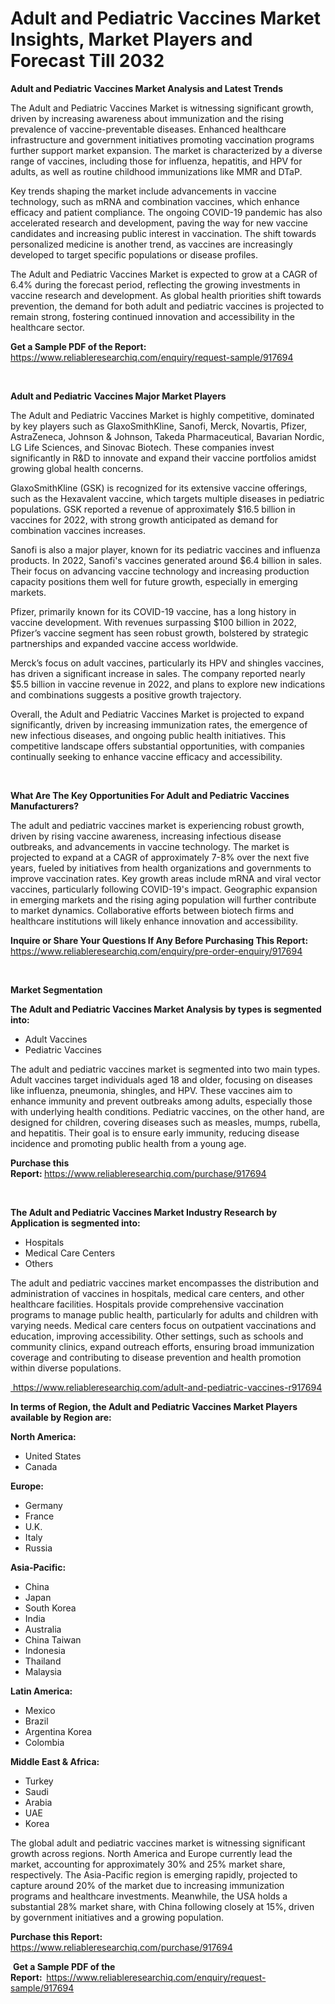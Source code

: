 <p><h1>Adult and Pediatric Vaccines Market Insights, Market Players and Forecast Till 2032</h1></p><p><strong>Adult and Pediatric Vaccines Market Analysis and Latest Trends</strong></p>
<p><p>The Adult and Pediatric Vaccines Market is witnessing significant growth, driven by increasing awareness about immunization and the rising prevalence of vaccine-preventable diseases. Enhanced healthcare infrastructure and government initiatives promoting vaccination programs further support market expansion. The market is characterized by a diverse range of vaccines, including those for influenza, hepatitis, and HPV for adults, as well as routine childhood immunizations like MMR and DTaP.</p><p>Key trends shaping the market include advancements in vaccine technology, such as mRNA and combination vaccines, which enhance efficacy and patient compliance. The ongoing COVID-19 pandemic has also accelerated research and development, paving the way for new vaccine candidates and increasing public interest in vaccination. The shift towards personalized medicine is another trend, as vaccines are increasingly developed to target specific populations or disease profiles.</p><p>The Adult and Pediatric Vaccines Market is expected to grow at a CAGR of 6.4% during the forecast period, reflecting the growing investments in vaccine research and development. As global health priorities shift towards prevention, the demand for both adult and pediatric vaccines is projected to remain strong, fostering continued innovation and accessibility in the healthcare sector.</p></p>
<p><strong>Get a Sample PDF of the Report:&nbsp;</strong> <a href="https://www.reliableresearchiq.com/enquiry/request-sample/917694?utm_campaign=2313&utm_medium=2&utm_source=Github&utm_content=ia&utm_term=18042025&utm_id=adult-and-pediatric-vaccines">https://www.reliableresearchiq.com/enquiry/request-sample/917694</a></p>
<p>&nbsp;</p>
<p><strong>Adult and Pediatric Vaccines Major Market Players</strong></p>
<p><p>The Adult and Pediatric Vaccines Market is highly competitive, dominated by key players such as GlaxoSmithKline, Sanofi, Merck, Novartis, Pfizer, AstraZeneca, Johnson & Johnson, Takeda Pharmaceutical, Bavarian Nordic, LG Life Sciences, and Sinovac Biotech. These companies invest significantly in R&D to innovate and expand their vaccine portfolios amidst growing global health concerns.</p><p>GlaxoSmithKline (GSK) is recognized for its extensive vaccine offerings, such as the Hexavalent vaccine, which targets multiple diseases in pediatric populations. GSK reported a revenue of approximately $16.5 billion in vaccines for 2022, with strong growth anticipated as demand for combination vaccines increases.</p><p>Sanofi is also a major player, known for its pediatric vaccines and influenza products. In 2022, Sanofi's vaccines generated around $6.4 billion in sales. Their focus on advancing vaccine technology and increasing production capacity positions them well for future growth, especially in emerging markets.</p><p>Pfizer, primarily known for its COVID-19 vaccine, has a long history in vaccine development. With revenues surpassing $100 billion in 2022, Pfizer’s vaccine segment has seen robust growth, bolstered by strategic partnerships and expanded vaccine access worldwide.</p><p>Merck’s focus on adult vaccines, particularly its HPV and shingles vaccines, has driven a significant increase in sales. The company reported nearly $5.5 billion in vaccine revenue in 2022, and plans to explore new indications and combinations suggests a positive growth trajectory.</p><p>Overall, the Adult and Pediatric Vaccines Market is projected to expand significantly, driven by increasing immunization rates, the emergence of new infectious diseases, and ongoing public health initiatives. This competitive landscape offers substantial opportunities, with companies continually seeking to enhance vaccine efficacy and accessibility.</p></p>
<p>&nbsp;</p>
<p><strong>What Are The Key Opportunities For Adult and Pediatric Vaccines Manufacturers?</strong></p>
<p><p>The adult and pediatric vaccines market is experiencing robust growth, driven by rising vaccine awareness, increasing infectious disease outbreaks, and advancements in vaccine technology. The market is projected to expand at a CAGR of approximately 7-8% over the next five years, fueled by initiatives from health organizations and governments to improve vaccination rates. Key growth areas include mRNA and viral vector vaccines, particularly following COVID-19's impact. Geographic expansion in emerging markets and the rising aging population will further contribute to market dynamics. Collaborative efforts between biotech firms and healthcare institutions will likely enhance innovation and accessibility.</p></p>
<p><strong>Inquire or Share Your Questions If Any Before Purchasing This Report:</strong> <a href="https://www.reliableresearchiq.com/enquiry/pre-order-enquiry/917694?utm_campaign=2313&utm_medium=2&utm_source=Github&utm_content=ia&utm_term=18042025&utm_id=adult-and-pediatric-vaccines">https://www.reliableresearchiq.com/enquiry/pre-order-enquiry/917694</a></p>
<p>&nbsp;</p>
<p><strong>Market Segmentation</strong></p>
<p><strong>The Adult and Pediatric Vaccines Market Analysis by types is segmented into:</strong></p>
<p><ul><li>Adult Vaccines</li><li>Pediatric Vaccines</li></ul></p>
<p><p>The adult and pediatric vaccines market is segmented into two main types. Adult vaccines target individuals aged 18 and older, focusing on diseases like influenza, pneumonia, shingles, and HPV. These vaccines aim to enhance immunity and prevent outbreaks among adults, especially those with underlying health conditions. Pediatric vaccines, on the other hand, are designed for children, covering diseases such as measles, mumps, rubella, and hepatitis. Their goal is to ensure early immunity, reducing disease incidence and promoting public health from a young age.</p></p>
<p><strong>Purchase this Report:&nbsp;</strong><a href="https://www.reliableresearchiq.com/purchase/917694?utm_campaign=2313&utm_medium=2&utm_source=Github&utm_content=ia&utm_term=18042025&utm_id=adult-and-pediatric-vaccines">https://www.reliableresearchiq.com/purchase/917694</a></p>
<p>&nbsp;</p>
<p><strong>The Adult and Pediatric Vaccines Market Industry Research by Application is segmented into:</strong></p>
<p><ul><li>Hospitals</li><li>Medical Care Centers</li><li>Others</li></ul></p>
<p><p>The adult and pediatric vaccines market encompasses the distribution and administration of vaccines in hospitals, medical care centers, and other healthcare facilities. Hospitals provide comprehensive vaccination programs to manage public health, particularly for adults and children with varying needs. Medical care centers focus on outpatient vaccinations and education, improving accessibility. Other settings, such as schools and community clinics, expand outreach efforts, ensuring broad immunization coverage and contributing to disease prevention and health promotion within diverse populations.</p></p>
<p><a href="https://www.reliableresearchiq.com/adult-and-pediatric-vaccines-r917694?utm_campaign=2313&utm_medium=2&utm_source=Github&utm_content=ia&utm_term=18042025&utm_id=adult-and-pediatric-vaccines">&nbsp;https://www.reliableresearchiq.com/adult-and-pediatric-vaccines-r917694</a></p>
<p><strong>In terms of Region, the Adult and Pediatric Vaccines Market Players available by Region are:</strong></p>
<p>
    <p> <strong> North America: </strong>
        <ul>
            <li>United States</li>
            <li>Canada</li>
        </ul>
        </p> 
    <p> <strong> Europe: </strong>
        <ul>
            <li>Germany</li>
            <li>France</li>
            <li>U.K.</li>
            <li>Italy</li>
            <li>Russia</li>
        </ul>
        </p> 
    <p> <strong> Asia-Pacific: </strong>
        <ul>
            <li>China</li>
            <li>Japan</li>
            <li>South Korea</li>
            <li>India</li>
            <li>Australia</li>
            <li>China Taiwan</li>
            <li>Indonesia</li>
            <li>Thailand</li>
            <li>Malaysia</li>
        </ul>
        </p> 
    <p> <strong> Latin America: </strong>
        <ul>
            <li>Mexico</li>
            <li>Brazil</li>
            <li>Argentina Korea</li>
            <li>Colombia</li>
        </ul>
        </p> 
    <p> <strong> Middle East & Africa: </strong>
        <ul>
            <li>Turkey</li>
            <li>Saudi</li>
            <li>Arabia</li>
            <li>UAE</li>
            <li>Korea</li>
        </ul>
    </p>
    </p>
<p><p>The global adult and pediatric vaccines market is witnessing significant growth across regions. North America and Europe currently lead the market, accounting for approximately 30% and 25% market share, respectively. The Asia-Pacific region is emerging rapidly, projected to capture around 20% of the market due to increasing immunization programs and healthcare investments. Meanwhile, the USA holds a substantial 28% market share, with China following closely at 15%, driven by government initiatives and a growing population.</p></p>
<p><strong>Purchase this Report: </strong><a href="https://www.reliableresearchiq.com/purchase/917694?utm_campaign=2313&utm_medium=2&utm_source=Github&utm_content=ia&utm_term=18042025&utm_id=adult-and-pediatric-vaccines">https://www.reliableresearchiq.com/purchase/917694</a></p>
<p>&nbsp;<strong>Get a Sample PDF of the Report:&nbsp;&nbsp;</strong><a href="https://www.reliableresearchiq.com/enquiry/request-sample/917694?utm_campaign=2313&utm_medium=2&utm_source=Github&utm_content=ia&utm_term=18042025&utm_id=adult-and-pediatric-vaccines">https://www.reliableresearchiq.com/enquiry/request-sample/917694</a></p>
<p><strong></strong></p>
<p><p></p><p></p><p></p></p>